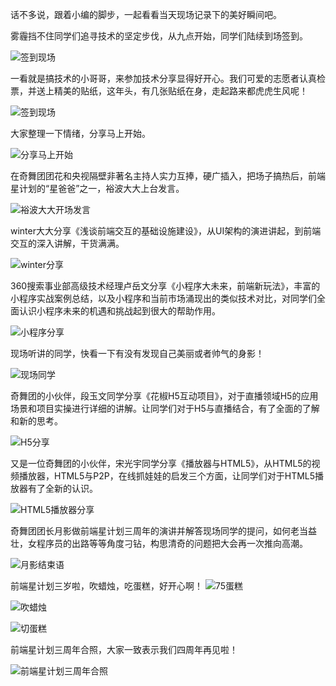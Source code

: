 话不多说，跟着小编的脚步，一起看看当天现场记录下的美好瞬间吧。

雾霾挡不住同学们追寻技术的坚定步伐，从九点开始，同学们陆续到场签到。

![签到现场](https://t101-6.yunpan.360.cn/p1/800-600.3f1cd00642b2db7dc1b892c9063d4e265a924e0f_shbt_101_shbt6_t.098d85.jpg?st=8VlJpYuDqLwcKKecv8wMNA&e=1526313600&mt=jpg)

一看就是搞技术的小哥哥，来参加技术分享显得好开心。我们可爱的志愿者认真检票，并送上精美的贴纸，这年头，有几张贴纸在身，走起路来都虎虎生风呢！

![签到现场](https://t101-6.yunpan.360.cn/p1/800-600.147654156da4bf64020350b398e6e02c10a40643_shbt_101_shbt6_t.ce1aa0.jpg?st=r7Qfhld_94nUDJbaV0jNnw&e=1526313600&mt=jpg)

大家整理一下情绪，分享马上开始。

![分享马上开始](https://t101-8.yunpan.360.cn/p1/800-600.f1327fdbd28a1bcbc6257cfe58934eb895ed0aab_shbt_101_shbt6_t.a798dc.jpg?st=sV_LWT-YMorjWBEtnyI9lw&e=1526313600&mt=jpg)

在奇舞团团花和央视隔壁非著名主持人实力互捧，硬广插入，把场子搞热后，前端星计划的“星爸爸”之一，裕波大大上台发言。

![裕波大大开场发言](https://t101-5.yunpan.360.cn/p1/800-600.0aac938cc80cac6cab9f1cc0111a813a4109bb27_shbt_101_shbt6_t.37507c.jpg?st=f1xcjIogCmxUkxCTWAgARg&e=1526313600&mt=jpg)

winter大大分享《浅谈前端交互的基础设施建设》，从UI架构的演进讲起，到前端交互的深入讲解，干货满满。

![winter分享](https://t101-6.yunpan.360.cn/p1/800-600.03c06b8b510ee16117347c914ae0cc8c95feb73d_shbt_101_shbt6_t.f51148.jpg?st=xkf1o93g5rCw9dyKqFyxLg&e=1526313600&mt=jpg)

360搜索事业部高级技术经理卢岳文分享《小程序大未来，前端新玩法》，丰富的小程序实战案例总结，以及小程序和当前市场涌现出的类似技术对比，对同学们全面认识小程序未来的机遇和挑战起到很大的帮助作用。

![小程序分享](https://t101-6.yunpan.360.cn/p1/800-600.ed3d18273afd2480e4b90d717cbe198a91e4e837_shbt_101_shbt6_t.e41abd.jpg?st=riuUy7LgYrMQ-xZwnMxYPQ&e=1526313600&mt=jpg)

现场听讲的同学，快看一下有没有发现自己美丽或者帅气的身影！

![现场同学](https://t101-8.yunpan.360.cn/p1/800-600.331e1a259707a56068fa1966d8e39203524dc1a0_shbt_101_shbt6_t.38da7f.jpg?st=JQUKcVfGx2vAv-rl__GLaA&e=1526313600&mt=jpg)

奇舞团的小伙伴，段玉文同学分享《花椒H5互动项目》，对于直播领域H5的应用场景和项目实操进行详细的讲解。让同学们对于H5与直播结合，有了全面的了解和新的思考。

![H5分享](https://t101-6.yunpan.360.cn/p1/800-600.45fbd4ff8cdf2a205af7a53f1e8d6387f80bc17a_shbt_101_shbt6_t.5d36ff.jpg?st=0JXq1EZ-Ho8RkgK3RPD6Vw&e=1526313600&mt=jpg)

又是一位奇舞团的小伙伴，宋光宇同学分享《播放器与HTML5》，从HTML5的视频播放器，HTML5与P2P，在线抓娃娃的启发三个方面，让同学们对于HTML5播放器有了全新的认识。

![HTML5播放器分享](https://t101-6.yunpan.360.cn/p1/800-600.d2699ee7fe11f90ce2cdabc99d9f224f7e70d6a8_shbt_101_shbt6_t.320441.jpg?st=Ds0QCdp3j5YSvydL7WM7og&e=1526313600&mt=jpg)

奇舞团团长月影做前端星计划三周年的演讲并解答现场同学的提问，如何老当益壮，女程序员的出路等等角度刁钻，构思清奇的问题把大会再一次推向高潮。

![月影结束语](https://t101-7.yunpan.360.cn/p1/800-600.ab65aa1880ea896b3dd331520208ad982b75aeb0_shbt_101_shbt6_t.7a0262.jpg?st=XFGvHzvok1xX0UYCA34ZKA&e=1526313600&mt=jpg)

前端星计划三岁啦，吹蜡烛，吃蛋糕，好开心啊！
![75蛋糕](https://t101-6.yunpan.360.cn/p1/800-600.042db0ca5a983f78dba91e351dcc9094e6158fe4_shbt_101_shbt6_t.328c54.jpg?st=yzbjGe-Vf0iuGoQOL5X0Tg&e=1526313600&mt=jpg)

![吹蜡烛](https://t101-7.yunpan.360.cn/p1/800-600.a1258e501672fc62d9f7458a4c27f5b9620e3ef5_shbt_101_shbt6_t.6d6226.jpg?st=YGlvXmr3ZKYkdbHRr7xfWg&e=1526313600&mt=jpg)

![切蛋糕](https://t101-8.yunpan.360.cn/p1/800-600.56c88be35c21822bc3914a7120eb60118c1c0f6b_shbt_101_shbt6_t.4d3ace.jpg?st=u8hh0ekAOsglftbbPa6RwA&e=1526313600&mt=jpg)

前端星计划三周年合照，大家一致表示我们四周年再见啦！

![前端星计划三周年合照](https://t101-7.yunpan.360.cn/p1/800-600.6a937f2b894b637349fec0e76b3458d28b8ea7fc_shbt_101_shbt6_t.c460ca.jpg?st=aEwJAWsyQplUIhU4DAZazQ&e=1526313600&mt=jpg)
